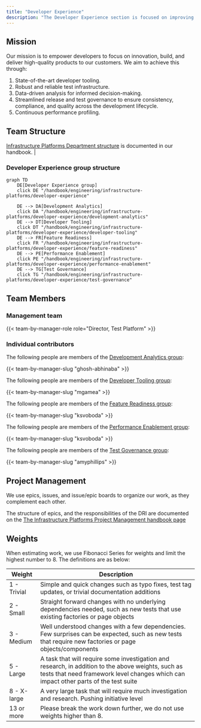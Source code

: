 ```yaml
---
title: "Developer Experience"
description: "The Developer Experience section is focused on improving the developer experience to enable all teams to ship high-quality changes"
---
```


## Mission

Our mission is to empower developers to focus on innovation, build, and deliver high-quality products to our customers. We aim to achieve this through:

1. State-of-the-art developer tooling.
2. Robust and reliable test infrastructure.
3. Data-driven analysis for informed decision-making.
4. Streamlined release and test governance to ensure consistency, compliance, and quality across the development lifecycle.
5. Continuous performance profiling.

## Team Structure

[Infrastructure Platforms Department structure](/handbook/engineering/infrastructure-platforms/#organization-structure) is documented in our handbook.                                                                                                                   |

### Developer Experience group structure

```mermaid
graph TD
    DE[Developer Experience group]
    click DE "/handbook/engineering/infrastructure-platforms/developer-experience"

    DE --> DA[Development Analytics]
    click DA "/handbook/engineering/infrastructure-platforms/developer-experience/development-analytics"
    DE --> DT[Developer Tooling]
    click DT "/handbook/engineering/infrastructure-platforms/developer-experience/developer-tooling"
    DE --> FR[Feature Readiness]
    click FR "/handbook/engineering/infrastructure-platforms/developer-experience/feature-readiness"
    DE --> PE[Performance Enablement]
    click PE "/handbook/engineering/infrastructure-platforms/developer-experience/performance-enablement"
    DE --> TG[Test Governance]
    click TG "/handbook/engineering/infrastructure-platforms/developer-experience/test-governance"
```

## Team Members

### Management team

{{< team-by-manager-role role="Director, Test Platform" >}}

### Individual contributors

The following people are members of the [Development Analytics group](development-analytics):

{{< team-by-manager-slug "ghosh-abhinaba" >}}

The following people are members of the [Developer Tooling group](developer-tooling):

{{< team-by-manager-slug "mgamea" >}}

The following people are members of the [Feature Readiness group](feature-readiness):

{{< team-by-manager-slug "ksvoboda" >}}

The following people are members of the [Performance Enablement group](performance-enablement):

{{< team-by-manager-slug "ksvoboda" >}}

The following people are members of the [Test Governance group](test-governance):

{{< team-by-manager-slug "amyphillips" >}}

## Project Management

We use epics, issues, and issue/epic boards to organize our work, as they complement each other.

The structure of epics, and the responsibilities of the DRI are documented on the [The Infrastructure Platforms Project Management handbook page](/handbook/engineering/infrastructure/platforms/project-management/)

## Weights

When estimating work, we use Fibonacci Series for weights and limit the highest number to 8. The definitions are as below:

| Weight      | Description                                                                                                                                                                                |
|-------------|--------------------------------------------------------------------------------------------------------------------------------------------------------------------------------------------|
| 1 - Trivial | Simple and quick changes such as typo fixes, test tag updates, or trivial documentation additions                                                                                          |
| 2 - Small   | Straight forward changes with no underlying dependencies needed, such as new tests that use existing factories or page objects                                                             |
| 3 - Medium  | Well understood changes with a few dependencies. Few surprises can be expected, such as new tests that require new factories or page objects/components                                    |
| 5 - Large   | A task that will require some investigation and research, in addition to the above weights, such as tests that need framework level changes which can impact other parts of the test suite |
| 8 - X-large | A very large task that will require much investigation and research. Pushing initiative level                                                                                              |
| 13 or more  | Please break the work down further, we do not use weights higher than 8. |
